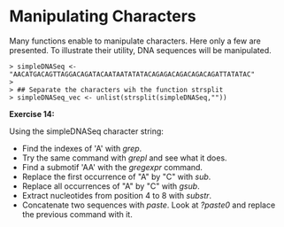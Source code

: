 # Manipulating Characters


Many functions enable to manipulate characters. Here only a few are presented. To illustrate their utility, DNA sequences will be manipulated.


```
> simpleDNASeq <- "AACATGACAGTTAGGACAGATACAATAATATATACAGAGACAGACAGACAGATTATATAC"
>
> ## Separate the characters wih the function strsplit
> simpleDNASeq_vec <- unlist(strsplit(simpleDNASeq,""))
```

**Exercise 14:**

Using the simpleDNASeq	character string:

  + Find the indexes of 'A' with *grep*.
  + Try the same command with *grepl* and see what it does.
  + Find a submotif 'AA' with the *gregexpr* command.
  + Replace the first occurrence of "A" by "C" with *sub*.
  + Replace all occurrences of "A" by "C" with *gsub*.
  + Extract nucleotides from position 4 to 8 with *substr*.
  + Concatenate two sequences with *paste*. Look at *?paste0* and replace the previous command with it.
